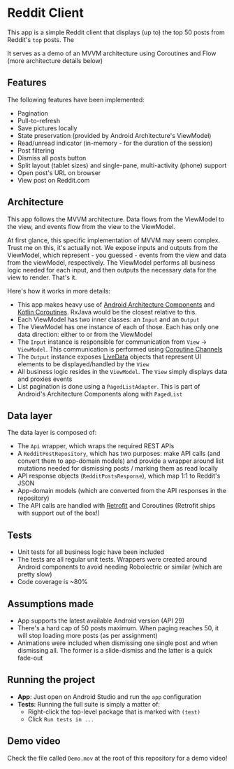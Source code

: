 # Reddit Client
This app is a simple Reddit client that displays (up to) the top 50 posts from Reddit's `top` posts. The 

It serves as a demo of an MVVM architecture using Coroutines and Flow (more architecture details below)

## Features
The following features have been implemented:
- Pagination
- Pull-to-refresh
- Save pictures locally
- State preservation (provided by Android Architecture's ViewModel)
- Read/unread indicator (in-memory - for the duration of the session)
- Post filtering
- Dismiss all posts button
- Split layout (tablet sizes) and single-pane, multi-activity (phone) support
- Open post's URL on browser
- View post on Reddit.com

## Architecture
This app follows the MVVM architecture. Data flows from the ViewModel to the view, and events flow from the view to the ViewModel.

At first glance, this specific implementation of MVVM may seem complex. Trust me on this, it's actually not. We expose inputs and outputs from the ViewModel, which represent - you guessed - events from the view and data from the viewModel, respectively. The ViewModel performs all business logic needed for each input, and then outputs the necessary data for the view to render. That's it.

Here's how it works in more details:
- This app makes heavy use of [Android Architecture Components](https://developer.android.com/topic/libraries/architecture) and [Kotlin Coroutines](https://kotlinlang.org/docs/reference/coroutines-overview.html). RxJava would be the closest relative to this.
- Each ViewModel has two inner classes: an `Input` and an `Output`
- The ViewModel has one instance of each of those. Each has only one data direction: either to or from the ViewModel
- The `Input` instance is responsible for communication from `View` -> `ViewModel`. This communication is performed using [Coroutine Channels](https://kotlinlang.org/docs/reference/coroutines/channels.html)
- The `Output` instance exposes [LiveData](https://developer.android.com/topic/libraries/architecture/livedata) objects that represent UI elements to be displayed/handled by the `View`
- All business logic resides in the `ViewModel`. The `View` simply displays data and proxies events
- List pagination is done using a `PagedListAdapter`. This is part of Android's Architecture Components along with `PagedList`

## Data layer
The data layer is composed of:
- The `Api` wrapper, which wraps the required REST APIs
- A `RedditPostRepository`, which has two purposes: make API calls (and convert them to app-domain models) and provide a wrapper around list mutations needed for dismissing posts / marking them as read locally
- API response objects (`RedditPostsResponse`), which map 1:1 to Reddit's JSON
- App-domain models (which are converted from the API responses in the repository)
- The API calls are handled with [Retrofit](https://square.github.io/retrofit/) and Coroutines (Retrofit ships with support out of the box!)

## Tests
- Unit tests for all business logic have been included
- The tests are all regular unit tests. Wrappers were created around Android components to avoid needing Robolectric or similar (which are pretty slow)
- Code coverage is ~80%

## Assumptions made
- App supports the latest available Android version (API 29)
- There's a hard cap of 50 posts maximum. When paging reaches 50, it will stop loading more posts (as per assignment)
- Animations were included when dismissing one single post and when dismissing all. The former is a slide-dismiss and the latter is a quick fade-out

## Running the project
- **App**: Just open on Android Studio and run the `app` configuration
- **Tests**: Running the full suite is simply a matter of:
  - Right-click the top-level package that is marked with `(test)`
  - Click `Run tests in ...`

## Demo video
Check the file called `Demo.mov` at the root of this repository for a demo video!